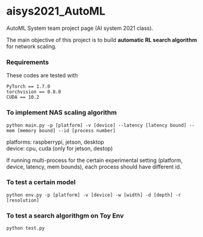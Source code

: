 # aisys2021_AutoML
AutoML System team project page (AI system 2021 class).

The main objective of this project is to build **automatic RL search algorithm** for network scaling. 

### Requirements 
These codes are tested with
```
PyTorch == 1.7.0
torchvision == 0.8.0
CUDA == 10.2
```


### To implement NAS scaling algorithm
```
python main.py -p [platform] -v [device] --latency [latency bound] --mem [memory bound] --id [process number]
```
platforms: raspberrypi, jetson, desktop   
device: cpu, cuda (only for jetson, destop)

If running multi-process for the certain experimental setting (platform, device, latency, mem bounds), each process should have different id.

### To test a certain model
```
python env.py -p [platform] -v [device] -w [width] -d [depth] -r [resolution]
```

### To test a search algorithgm on Toy Env
```
python test.py 
```
